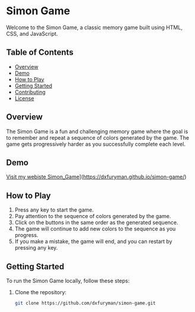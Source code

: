 # Simon Game

Welcome to the Simon Game, a classic memory game built using HTML, CSS, and JavaScript.

## Table of Contents

- [Overview](#overview)
- [Demo](#demo)
- [How to Play](#how-to-play)
- [Getting Started](#getting-started)
- [Contributing](#contributing)
- [License](#license)

## Overview

The Simon Game is a fun and challenging memory game where the goal is to remember and repeat a sequence of colors generated by the game. The game gets progressively harder as you successfully complete each level.

## Demo

[Visit my webiste Simon_Game](https://dxfuryman.github.io/simon-game/)](https://dxfuryman.github.io/simon-game/)

## How to Play

1. Press any key to start the game.
2. Pay attention to the sequence of colors generated by the game.
3. Click on the buttons in the same order as the generated sequence.
4. The game will continue to add new colors to the sequence as you progress.
5. If you make a mistake, the game will end, and you can restart by pressing any key.

## Getting Started

To run the Simon Game locally, follow these steps:

1. Clone the repository:

   ```bash
   git clone https://github.com/dxfuryman/simon-game.git
